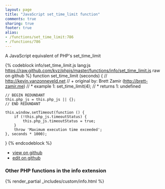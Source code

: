 ```yaml
---
layout: page
title: "JavaScript set_time_limit function"
comments: true
sharing: true
footer: true
alias:
- /functions/set_time_limit:786
- /functions/786
---
```

<!-- Generated by Rakefile:build -->
A JavaScript equivalent of PHP's set_time_limit

{% codeblock info/set_time_limit.js lang:js https://raw.github.com/kvz/phpjs/master/functions/info/set_time_limit.js raw on github %}
function set_time_limit (seconds) {
    // http://kevin.vanzonneveld.net
    // +   original by: Brett Zamir (http://brett-zamir.me)
    // *     example 1: set_time_limit(4);
    // *     returns 1: undefined

    // BEGIN REDUNDANT
    this.php_js = this.php_js || {};
    // END REDUNDANT

    this.window.setTimeout(function () {
        if (!this.php_js.timeoutStatus) {
            this.php_js.timeoutStatus = true;
        }
        throw 'Maximum execution time exceeded';
    }, seconds * 1000);
}
{% endcodeblock %}

 - [view on github](https://github.com/kvz/phpjs/blob/master/functions/info/set_time_limit.js)
 - [edit on github](https://github.com/kvz/phpjs/edit/master/functions/info/set_time_limit.js)

### Other PHP functions in the info extension
{% render_partial _includes/custom/info.html %}
